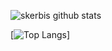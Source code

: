 ![skerbis github stats](https://github-readme-stats.vercel.app/api?username=skerbis&count_private=true&show_icons=true&hide=stars&theme=radical)  

[![Top Langs](https://github-readme-stats.vercel.app/api/top-langs/?username=skerbis&theme=radical&langs_count=6&layout=compact)]
